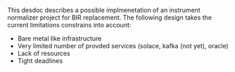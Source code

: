 This desdoc describes a possible implmenetation of an instrument normalizer project for BIR replacement. The following design takes the current limitations constrains into account:

* Bare metal like infrastructure
* Very limited number of provded services (solace, kafka (not yet), oracle)
* Lack of resources
* Tight deadlines